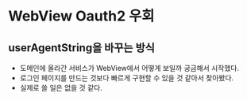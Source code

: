# WebView Oauth2 우회

## userAgentString을 바꾸는 방식

- 도메인에 올라간 서비스가 WebView에서 어떻게 보일까 궁금해서 시작했다.
- 로그인 페이지를 만드는 것보다 빠르게 구현할 수 있을 것 같아서 찾아봤다.
- 실제로 쓸 일은 없을 것 같다.
